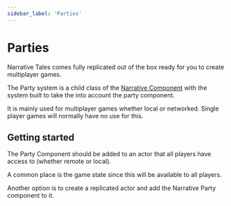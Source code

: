 ```yaml
---
sidebar_label: 'Parties'
---
```


# Parties

Narrative Tales comes fully replicated out of the box ready for you to create multiplayer games.

The Party system is a child class of the [Narrative Component](../tales-component/index.md) with the system built to take the into account the party component.

It is mainly used for multiplayer games whether local or networked. Single player games will normally have no use for this.

## Getting started

The Party Component should be added to an actor that all players have access to (whether remote or local).

A common place is the game state since this will be available to all players. 

Another option is to create a replicated actor and add the Narrative Party component to it.

